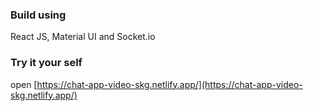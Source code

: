 ### Build using
React JS, Material UI and Socket.io

### Try it your self
open [https://chat-app-video-skg.netlify.app/](https://chat-app-video-skg.netlify.app/)
